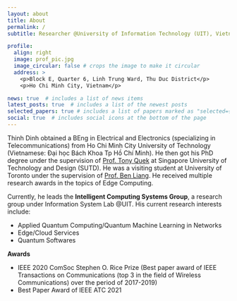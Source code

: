 ```yaml
---
layout: about
title: About
permalink: /
subtitle: Researcher @University of Information Technology (UIT), Vietnam National University Ho Chi Minh City

profile:
  align: right
  image: prof_pic.jpg
  image_circular: false # crops the image to make it circular
  address: >
    <p>Block E, Quarter 6, Linh Trung Ward, Thu Duc District</p>
    <p>Ho Chi Minh City, Vietnam</p>

news: true  # includes a list of news items
latest_posts: true  # includes a list of the newest posts
selected_papers: true # includes a list of papers marked as "selected={true}"
social: true  # includes social icons at the bottom of the page
---
```

Thinh Dinh obtained a BEng in Electrical and Electronics (specializing in Telecommunications) from Ho Chi Minh City University of Technology (Vietnamese: Đại học Bách Khoa Tp Hồ Chí Minh). He then got his PhD degree under the supervision of [Prof. Tony Quek](https://people.sutd.edu.sg/~tonyquek/) at Singapore University of Technology and Design (SUTD). He was a visiting student at University of Toronto under the supervision of [Prof. Ben Liang](https://www.comm.utoronto.ca/~liang/). He received multiple research awards in the topics of Edge Computing.

Currently, he leads the <strong>Intelligent Computing Systems Group</strong>, a research group under Information System Lab @UIT. His current research interests include:
- Applied Quantum Computing/Quantum Machine Learning in Networks
- Edge/Cloud Services
- Quantum Softwares

<strong>Awards</strong>
- IEEE 2020 ComSoc Stephen O. Rice Prize (Best paper award of IEEE Transactions on Communications (top 3 in the field of Wireless Communications) over the period of 2017-2019)
- Best Paper Award of IEEE ATC 2021